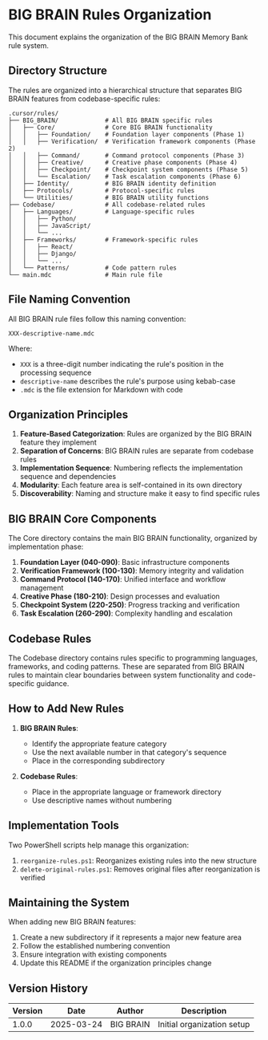 # BIG BRAIN Rules Organization

This document explains the organization of the BIG BRAIN Memory Bank rule
system.

## Directory Structure

The rules are organized into a hierarchical structure that separates BIG BRAIN
features from codebase-specific rules:

```
.cursor/rules/
├── BIG_BRAIN/             # All BIG BRAIN specific rules
│   ├── Core/              # Core BIG BRAIN functionality
│   │   ├── Foundation/    # Foundation layer components (Phase 1)
│   │   ├── Verification/  # Verification framework components (Phase 2)
│   │   ├── Command/       # Command protocol components (Phase 3)
│   │   ├── Creative/      # Creative phase components (Phase 4)
│   │   ├── Checkpoint/    # Checkpoint system components (Phase 5)
│   │   └── Escalation/    # Task escalation components (Phase 6)
│   ├── Identity/          # BIG BRAIN identity definition
│   ├── Protocols/         # Protocol-specific rules
│   └── Utilities/         # BIG BRAIN utility functions
├── Codebase/              # All codebase-related rules
│   ├── Languages/         # Language-specific rules
│   │   ├── Python/
│   │   ├── JavaScript/
│   │   └── ...
│   ├── Frameworks/        # Framework-specific rules
│   │   ├── React/
│   │   ├── Django/
│   │   └── ...
│   └── Patterns/          # Code pattern rules
└── main.mdc               # Main rule file
```

## File Naming Convention

All BIG BRAIN rule files follow this naming convention:

`XXX-descriptive-name.mdc`

Where:

- `XXX` is a three-digit number indicating the rule's position in the processing
  sequence
- `descriptive-name` describes the rule's purpose using kebab-case
- `.mdc` is the file extension for Markdown with code

## Organization Principles

1. **Feature-Based Categorization**: Rules are organized by the BIG BRAIN
   feature they implement
2. **Separation of Concerns**: BIG BRAIN rules are separate from codebase rules
3. **Implementation Sequence**: Numbering reflects the implementation sequence
   and dependencies
4. **Modularity**: Each feature area is self-contained in its own directory
5. **Discoverability**: Naming and structure make it easy to find specific rules

## BIG BRAIN Core Components

The Core directory contains the main BIG BRAIN functionality, organized by
implementation phase:

1. **Foundation Layer (040-090)**: Basic infrastructure components
2. **Verification Framework (100-130)**: Memory integrity and validation
3. **Command Protocol (140-170)**: Unified interface and workflow management
4. **Creative Phase (180-210)**: Design processes and evaluation
5. **Checkpoint System (220-250)**: Progress tracking and verification
6. **Task Escalation (260-290)**: Complexity handling and escalation

## Codebase Rules

The Codebase directory contains rules specific to programming languages,
frameworks, and coding patterns. These are separated from BIG BRAIN rules to
maintain clear boundaries between system functionality and code-specific
guidance.

## How to Add New Rules

1. **BIG BRAIN Rules**:

   - Identify the appropriate feature category
   - Use the next available number in that category's sequence
   - Place in the corresponding subdirectory

2. **Codebase Rules**:
   - Place in the appropriate language or framework directory
   - Use descriptive names without numbering

## Implementation Tools

Two PowerShell scripts help manage this organization:

1. `reorganize-rules.ps1`: Reorganizes existing rules into the new structure
2. `delete-original-rules.ps1`: Removes original files after reorganization is
   verified

## Maintaining the System

When adding new BIG BRAIN features:

1. Create a new subdirectory if it represents a major new feature area
2. Follow the established numbering convention
3. Ensure integration with existing components
4. Update this README if the organization principles change

## Version History

| Version | Date       | Author    | Description                |
| ------- | ---------- | --------- | -------------------------- |
| 1.0.0   | 2025-03-24 | BIG BRAIN | Initial organization setup |
